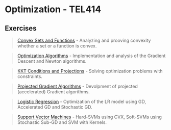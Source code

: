 # Optimization - TEL414

## Exercises

>   <a href = "https://github.com/atzel-ov/Optimization/tree/main/Set1">Convex Sets and Functions</a> - Analyzing and prooving convexity whether a set or a function is convex.

>   <a href = "https://github.com/atzel-ov/Optimization/tree/main/Set2">Optimization Algorithms</a> - Implementation and analysis of the Gradient Descent and Newton algorithms.

>   <a href = "https://github.com/atzel-ov/Optimization/tree/main/Set3">KKT Conditions and Projections</a> - Solving optimization problems with constraints.

>   <a href = "https://github.com/atzel-ov/Optimization/tree/main/Set1_bonus">Projected Gradient Algorithms</a> - Devolpment of projected (accelerated) Gradient algorithms.

>   <a href = "https://github.com/atzel-ov/Optimization/tree/main/Set2_bonus/B">Logistic Regression</a> - Optimization of the LR model using GD, Accelerated GD and Stochastic GD.

>   <a href = "https://github.com/atzel-ov/Optimization/tree/main/Set2_bonus/C">Support Vector Machines</a> - Hard-SVMs using CVX, Soft-SVMs using Stochastic Sub-GD and SVM with Kernels.
